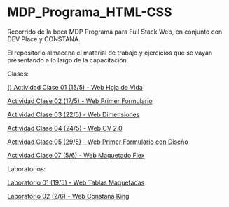 # MDP_Programa_HTML-CSS
Recorrido de la beca MDP Programa para Full Stack Web, en conjunto con DEV Place y CONSTANA.

El repositorio almacena el material de trabajo y ejercicios que se vayan presentando a lo largo de la capacitación.

Clases:

<a href="https://danielherrer.github.io/MDP_Programa_HTML-CSS/00_web_hojaDeVida/index.html">() Actividad Clase 01 (15/5) - Web Hoja de Vida</a>

<a href="https://danielherrer.github.io/MDP_Programa_HTML-CSS/01_web_primerFormulario/index.html">Actividad Clase 02 (17/5) - Web Primer Formulario</a>

<a href="https://danielherrer.github.io/MDP_Programa_HTML-CSS/03_web_dimensionesSimples/index.html">Actividad Clase 03 (22/5) - Web Dimensiones</a>

<a href="https://danielherrer.github.io/MDP_Programa_HTML-CSS/04_web_cv_2.0_css/index.html">Actividad Clase 04 (24/5) - Web CV 2.0</a>

<a href="https://danielherrer.github.io/MDP_Programa_HTML-CSS/05_web_formularioDiseño/index.html">Actividad Clase 05 (29/5) - Web Primer Formulario con Diseño</a>

<a href="https://danielherrer.github.io/MDP_Programa_HTML-CSS/07_web_foodFlex/index.html">Actividad Clase 07 (5/6) - Web Maquetado Flex</a>

Laboratorios:

<a href="https://danielherrer.github.io/MDP_Programa_HTML-CSS/02_web_tablasLaboratorio/index.html">Laboratorio 01 (19/5) - Web Tablas Maquetadas</a>

<a href="https://danielherrer.github.io/MDP_Programa_HTML-CSS/06_web_comidasLaboratorio/index.html">Laboratorio 02 (2/6) - Web Constana King</a>

